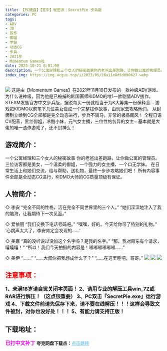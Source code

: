 ```yaml
---
title: 【PC硬盘】【官中】秘密派：SecretPie 步兵版
categories: PC
tags:
- ADV
- 3D
- 拔作
- 御姐
- 学妹
- 动态CG
- 步兵
- 2021年
- Momentum Games社
date: 2023-10-21 8:01:00
description: 一个公寓经理和三个女人的秘密故事你的老爸出差跑路，让你做公寓的管理员。三位访客都是美女，一个温柔的御姐，一个强力的女主播，一个口无学妹。在日常生活上和她们交流，给与帮助，送礼物，最终一步步攻略她们吧！所有内容事件全部是全动态CG进行，KIDMO大师的CG质量顶级有保证。
index_img: https://img.acgus.top/i/2023/05/28a11e8d5d090627.webp
---
```

![](https://img.acgus.top/i/2023/05/28a11e8d5d090627.webp)
这是由【Momentum Games】在2021年11月19日发布的一款神级ADV游戏。
为什么说神级，因为他是已被捕的韩国画师KIDMO的唯1一款剧情ADV拔作。
STEAM发售官方中文步兵版，据说每买一份就相当于为K大筹集一份保释金…
游戏把KIDMO以前笔下几位美女做成一个完整拔作故事，由玩家去攻略他们。
从封面到立绘到CG全部都是完全动态进行，步兵不骑马，非常的极品画风！
全程日语CV配音，黑丝御姐，冷酷小妹，元气女主播，三位性格各异的女主~
基本就是大佬的唯一遗作游戏了，还不封神么！

## 游戏简介：
一个公寓经理和三个女人的秘密故事
你的老爸出差跑路，让你做公寓的管理员。
三位访客都是美女，一个温柔的御姐，一个强力的女主播，一个口无学妹。
在日常生活上和她们交流，给与帮助，送礼物，最终一步步攻略她们吧！
所有内容事件全部是全动态CG进行，KIDMO大师的CG质量顶级有保证。

## 人物简介：
◇ 李安
“完全不同的性格，活在完全不同世界里的三个人。”
“她们深深地注入了我的脑海，让我期待下一次见面。”

◇ 爱依丽
“我们交换下电话号码吧。”
“嘿嘿，好的。今天给你带了特别的礼物。”
‘心跳声太大了，李安肯定会发现的……’

◇ 美嘉
“真的没听说过没加这个名字吗？是我的名字。”
“那，我对房东有个请求，嘻嘻嘻！”
“所以！我们今天拍摄的内容是！嘟嘟嘟嘟嘟嘟……”

◇ 美伊
“…….”
“……大叔你把我想成什么了？”
“……在这里睡吧，哥哥。”
![](https://img.acgus.top/i/2023/05/04d4b88037090643.webp)
![](https://img.acgus.top/i/2023/05/f12767389e090639.webp)
![](https://img.acgus.top/i/2023/05/0e5220bf61090631.webp)



## <font color=#FF0000 >注意事项：</font>
<font size=3><b>1、未满18岁请自觉关闭本页面！
2、请用专业的解压工具win_7Z或RAR进行解压！（这点很重要）
3、PC双击『SecretPie.exe』运行游戏
4、下载文件前请先保存下来，请不要在线解压！！！这样会导致文件被封，对你也没好处！！！
5、有能力请支持正版！</b></font>

## 下载地址：
<font color=#FF00FF size=3><b>已打中文补丁</b></font>
<b>夸克网盘下载点：</b><a href="https://pan.quark.cn/s/d0c316ff7a52" style="color: #87CEEB;"><b>点击跳转</b></a>
